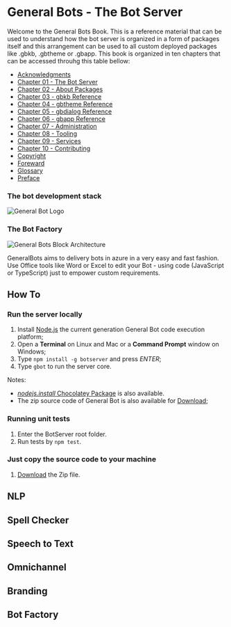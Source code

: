 # General Bots - The Bot Server

Welcome to the General Bots Book. This is a reference material that can be used
to understand how the bot server is organized in a form of packages itself and 
this arrangement can be used to all custom deployed packages like .gbkb, .gbtheme
or .gbapp.
This book is organized in ten chapters that can be accessed throuhg this table bellow:

* [Acknowledgments](acknowledgments.md)
* [Chapter 01 - The Bot Server ](chapter-01-index.md)
* [Chapter 02 - About Packages](chapter-02-about-packages.md)
* [Chapter 03 - gbkb Reference](chapter-03-gbkb-reference.md)
* [Chapter 04 - gbtheme Reference](chapter-04-gbtheme-reference.md)
* [Chapter 05 - gbdialog Reference](chapter-05-gbdialog-reference.md)
* [Chapter 06 - gbapp Reference](chapter-06-gbapp-reference.md)
* [Chapter 07 - Administration](chapter-07-administration.md)
* [Chapter 08 - Tooling](chapter-08-tooling.md)
* [Chapter 09 - Services](chapter-09-services.md)
* [Chapter 10 - Contributing](chapter-10-contributing.md)
* [Copyright](copyright.md)
* [Foreward](foreward.md)
* [Glossary](glossary.md)
* [Preface](preface.md)

### The bot development stack

![General Bot Logo](https://raw.githubusercontent.com/pragmatismo-io/BotServer/master/docs/images/general-bots-stack.png)

### The Bot Factory

![General Bots Block Architecture](https://raw.githubusercontent.com/pragmatismo-io/BotServer/master/docs/images/general-bots-block-architecture.png)

GeneralBots aims to delivery bots in azure in a very easy and fast fashion. Use Office tools like Word or Excel to edit your Bot - using code (JavaScript or TypeScript) just to empower custom requirements.

## How To

### Run the server locally

1. Install [Node.js](https://www.npmjs.com/get-npm) the current generation General Bot code execution platform;
2. Open a **Terminal** on Linux and Mac or a **Command Prompt** window on Windows;
3. Type `npm install -g botserver` and press *ENTER*;
4. Type `gbot` to run the server core.

Notes:

* [*nodejs.install* Chocolatey Package](https://chocolatey.org/packages/nodejs.install) is also available.
* The zip source code of General Bot is also available for [Download](https://codeload.github.com/pragmatismo-io/BotServer/zip/master);

### Running unit tests

1. Enter the BotServer root folder.
2. Run tests by `npm test`.

### Just copy the source code to your machine

1. [Download](https://codeload.github.com/pragmatismo-io/BotServer/zip/master) the Zip file.

## NLP

## Spell Checker

## Speech to Text

## Omnichannel

## Branding

## Bot Factory
